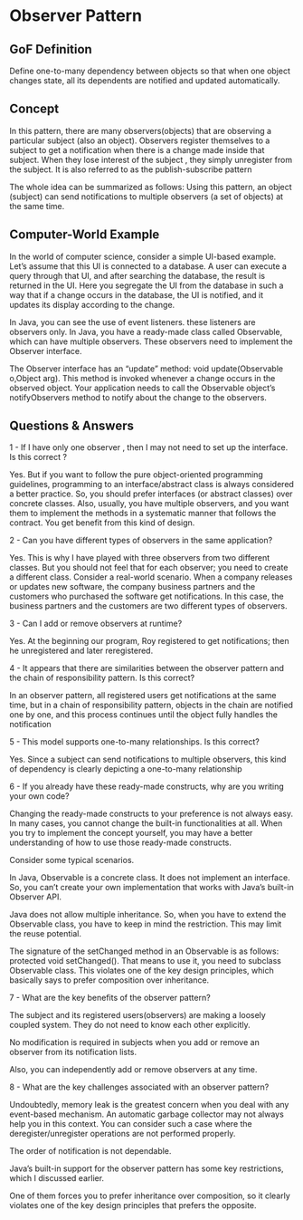 # Observer Pattern

## GoF Definition

Define one-to-many dependency between objects so that when one object changes state,
all its dependents are notified and updated automatically.

## Concept

In this pattern, there are many observers(objects) that are observing a particular subject
(also an object). Observers register themselves to a subject to get a notification when there is a change made inside
that subject. 
When they lose interest of the subject , they simply unregister from the subject.
It is also referred to as the publish-subscribe pattern

The whole idea can be summarized as follows: Using this pattern, 
an object (subject) can send notifications to multiple observers (a set of objects) at the same time.

## Computer-World Example

In the world of computer science, consider a simple UI-based example. 
Let’s assume that this UI is connected to a database. 
A user can execute a query through that UI, and after searching the database, the result is returned in the UI. 
Here you segregate the UI from the database in such a way that if a change occurs in the database, the UI is notified, 
and it updates its display according to the change.

In Java, you can see the use of event listeners. these listeners are observers only. 
In Java, you have a ready-made class called Observable, which can have multiple observers. 
These observers need to implement the Observer interface.

The Observer interface has an “update” method: void update(Observable o,Object arg). 
This method is invoked whenever a change occurs in the observed object. 
Your application needs to call the Observable object’s notifyObservers method  to notify about the change to the observers.


## Questions & Answers

1 - If I have only one observer , then I may not need to set up the interface. Is this correct ?

Yes. But if you want to follow the pure object-oriented programming guidelines, 
programming to an interface/abstract class is always considered a better practice.
So, you should prefer interfaces (or abstract classes) over concrete classes.
Also, usually, you have multiple observers, and you want them to implement the methods in a systematic manner 
that follows the contract. You get benefit from this kind of design.

2 - Can you have different types of observers in the same application?

Yes. This is why I have played with three observers from two different classes. 
But you should not feel that for each observer; you need to create a different class.
Consider a real-world scenario. When a company releases or updates new software, 
the company business partners and the customers who purchased the software get notifications. 
In this case, the business partners and the customers are two different types of observers.

3 - Can I add or remove observers at runtime?

Yes. At the beginning our program, Roy registered to get
notifications; then he unregistered and later reregistered.

4 - It appears that there are similarities between the observer
pattern and the chain of responsibility pattern. Is this correct?

In an observer pattern, all registered users get notifications at the same time, 
but in a chain of responsibility pattern, objects in the chain are notified one by one, 
and this process continues until the object fully handles the notification

5 - This model supports one-to-many relationships. Is this correct?

Yes. Since a subject can send notifications to multiple observers, 
this kind of dependency is clearly depicting a one-to-many relationship

6 - If you already have these ready-made constructs, why are you writing your own code?

Changing the ready-made constructs to your preference is not always easy. 
In many cases, you cannot change the built-in functionalities at all. 
When you try to implement the concept yourself, you may have a better understanding of how to use those ready-made constructs.

Consider some typical scenarios.

In Java, Observable is a concrete class. It does not implement an interface. 
So, you can’t create your own implementation that works with Java’s built-in Observer API.

Java does not allow multiple inheritance. So, when you have to extend the Observable class, 
you have to keep in mind the restriction. This may limit the reuse potential.

The signature of the setChanged method in an Observable is as follows: protected void setChanged(). 
That means to use it, you need to subclass Observable class. 
This violates one of the key design principles, which basically says to prefer composition over inheritance.

7 - What are the key benefits of the observer pattern?

The subject and its registered users(observers) are making a loosely coupled system. 
They do not need to know each other explicitly.

No modification is required in subjects when you add or remove an observer from its notification lists.

Also, you can independently add or remove observers at any time.

8 - What are the key challenges associated with an observer pattern?

Undoubtedly, memory leak is the greatest concern when you deal with any event-based mechanism. 
An automatic garbage collector may not always help you in this context. 
You can consider such a case where the deregister/unregister operations are not performed properly.

The order of notification is not dependable.

Java’s built-in support for the observer pattern has some key restrictions, which I discussed earlier.

One of them forces you to prefer inheritance over composition, 
so it clearly violates one of the key design principles that prefers the opposite.
